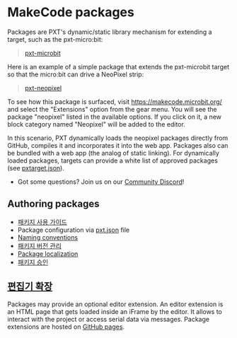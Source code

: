 # MakeCode packages

Packages are PXT's dynamic/static library mechanism for extending a target, such as the pxt-micro:bit:

> [pxt-microbit](https://github.com/microsoft/pxt-microbit)

Here is an example of a simple package that extends the pxt-microbit target so that the micro:bit can drive a NeoPixel strip:

> [pxt-neopixel](https://github.com/Microsoft/pxt-neopixel)

To see how this package is surfaced, visit https://makecode.microbit.org/ and select the "Extensions" option from the gear menu. You will see the package "neopixel" listed in the available options. If you click on it, a new block category named "Neopixel" will be added to the editor.

In this scenario, PXT dynamically loads the neopixel packages directly from GitHub, compiles it and incorporates it into the web app. Packages also can be bundled with a web app (the analog of static linking). For dynamically loaded packages, targets can provide a white list of approved packages (see [pxtarget.json](/targets/pxtarget#bundleddirs-string-)).

* Got some questions? Join us on our [Community Discord](https://aka.ms/makecodecommunity)!

## Authoring packages

* [패키지 사용 가이드](/packages/getting-started)
* Package configuration via [pxt.json](/packages/pxtJson) file
* [Naming conventions](/packages/naming-conventions)
* [패키지 버전 관리](/packages/versioning)
* [Package localization](/packages/localization)
* [패키지 승인](/packages/approval)

## [편집기 확장](/packages/extensions)

Packages may provide an optional editor extension. An editor extension is an HTML page that gets loaded inside an iFrame by the editor. It allows to interact with the project or access serial data via messages. Package extensions are hosted on [GitHub pages](https://pages.github.com/).
